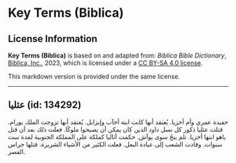# Key Terms (Biblica)

## License Information

**Key Terms (Biblica)** is based on and adapted from: _Biblica Bible Dictionary_, [Biblica, Inc.](https://www.biblica.com/), 2023, which is licensed under a [CC BY-SA 4.0 license](https://creativecommons.org/licenses/by-sa/4.0/legalcode.en).

This markdown version is provided under the same license.



--------------------------------

## عثليا (id: 134292)

حفيدة عمري وأم أخزيا. يُعتقد أنها كانت ابنة أخآب وإيزابل. يُعتقد أنها تزوجت الملك يورام. قتلت عثليا ذكور كل نسل داود الذين كان يمكن أن يصبحوا ملوكًا. فعلت ذلك بعد أن قتل ياهو ابنها أخزيا. تلم ينجُ سوى يوآش. حكمت أثاليا كملكة على المملكة الجنوبية لمدة ست سنوات. وقادت الشعب إلى عبادة البعل. فعلت الكثير من الأشياء الشريرة. قتلها حراس القصر.



